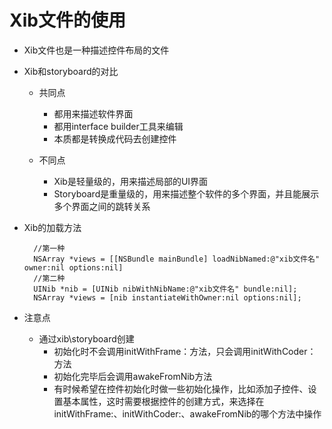 # Xib文件的使用

- Xib文件也是一种描述控件布局的文件
- Xib和storyboard的对比
  - 共同点
    - 都用来描述软件界面
    - 都用interface builder工具来编辑
    - 本质都是转换成代码去创建控件

  - 不同点
    - Xib是轻量级的，用来描述局部的UI界面
    - Storyboard是重量级的，用来描述整个软件的多个界面，并且能展示多个界面之间的跳转关系
 
- Xib的加载方法 
  ```objc
    //第一种
    NSArray *views = [[NSBundle mainBundle] loadNibNamed:@"xib文件名" owner:nil options:nil]
    //第二种
    UINib *nib = [UINib nibWithNibName:@"xib文件名" bundle:nil];
    NSArray *views = [nib instantiateWithOwner:nil options:nil];
  ```

- 注意点
  - 通过xib\storyboard创建
    - 初始化时不会调用initWithFrame：方法，只会调用initWithCoder：方法
    - 初始化完毕后会调用awakeFromNib方法
    - 有时候希望在控件初始化时做一些初始化操作，比如添加子控件、设置基本属性，这时需要根据控件的创建方式，来选择在initWithFrame:、initWithCoder:、awakeFromNib的哪个方法中操作
